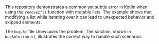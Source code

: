 This repository demonstrates a common yet subtle error in Kotlin when using the `removeIf()` function with mutable lists.  The example shows that modifying a list while iterating over it can lead to unexpected behavior and skipped elements.

The `bug.kt` file showcases the problem. The solution, shown in `bugSolution.kt`, illustrates the correct way to handle such scenarios.